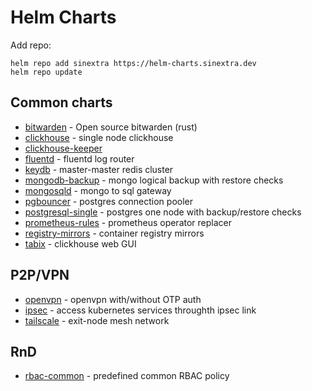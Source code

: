 # Helm Charts

Add repo:

```shell
helm repo add sinextra https://helm-charts.sinextra.dev
helm repo update
```

## Common charts

* [bitwarden](charts/bitwarden/) - Open source bitwarden (rust)
* [clickhouse](charts/clickhouse/) - single node clickhouse
* [clickhouse-keeper](charts/clickhouse-keeper/)
* [fluentd](charts/fluentd/) - fluentd log router
* [keydb](charts/keydb/) - master-master redis cluster
* [mongodb-backup](charts/mongodb-backup/) - mongo logical backup with restore checks
* [mongosqld](charts/mongosqld/) - mongo to sql gateway
* [pgbouncer](charts/pgbouncer/) - postgres connection pooler
* [postgresql-single](charts/postgresql-single/) - postgres one node with backup/restore checks
* [prometheus-rules](charts/prometheus-rules/) - prometheus operator replacer
* [registry-mirrors](charts/registry-mirrors/) - container registry mirrors
* [tabix](charts/tabix/) - clickhouse web GUI

## P2P/VPN

* [openvpn](charts/openvpn/) - openvpn with/without OTP auth
* [ipsec](charts/ipsec/) - access kubernetes services throughth ipsec link
* [tailscale](charts/tailscale/) - exit-node mesh network

## RnD

* [rbac-common](charts/rbac-common/) - predefined common RBAC policy
